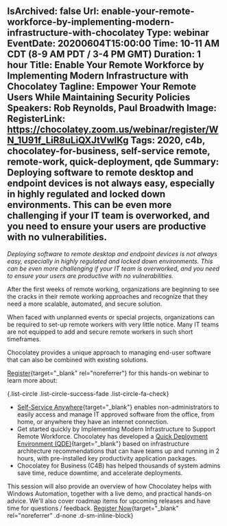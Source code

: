 IsArchived: false
Url: enable-your-remote-workforce-by-implementing-modern-infrastructure-with-chocolatey
Type: webinar
EventDate: 20200604T15:00:00
Time: 10-11 AM CDT (8-9 AM PDT / 3-4 PM GMT)
Duration: 1 hour
Title: Enable Your Remote Workforce by Implementing Modern Infrastructure with Chocolatey
Tagline: Empower Your Remote Users While Maintaining Security Policies
Speakers: Rob Reynolds, Paul Broadwith
Image: <img class="lazy img-fluid" src="data:image/gif;base64,R0lGODlhAQABAIAAAAAAAP///yH5BAEAAAAALAAAAAABAAEAAAIBRAA7" data-src="/content/images/events/01-01.jpg" alt="Enable Your Remote Workforce by Implementing Modern Infrastructure with Chocolatey" title="Enable Your Remote Workforce by Implementing Modern Infrastructure with Chocolatey" />
RegisterLink: https://chocolatey.zoom.us/webinar/register/WN_1U91f_LiR8uLiQXJtVwlKg
Tags: 2020, c4b, chocolatey-for-business, self-service remote, remote-work, quick-deployment, qde
Summary: Deploying software to remote desktop and endpoint devices is not always easy, especially in highly regulated and locked down environments. This can be even more challenging if your IT team is overworked, and you need to ensure your users are productive with no vulnerabilities.
---
*Deploying software to remote desktop and endpoint devices is not always easy, especially in highly regulated and locked down environments. This can be even more challenging if your IT team is overworked, and you need to ensure your users are productive with no vulnerabilities.*

After the first weeks of remote working, organizations are beginning to see the cracks in their remote working approaches and recognize that they need a more scalable, automated, and secure solution.

When faced with unplanned events or special projects, organizations can be required to set-up remote workers with very little notice. Many IT teams are not equipped to add and secure remote workers in such short timeframes.

Chocolatey provides a unique approach to managing end-user software that can also be combined with existing solutions.

[Register](https://chocolatey.zoom.us/webinar/register/WN_1U91f_LiR8uLiQXJtVwlKg){target="_blank" rel="noreferrer"} for this hands-on webinar to learn more about:

{.list-circle .list-circle-success-fade .list-circle-fa-check}
* [Self-Service Anywhere](https://chocolatey.org/solutions/self-service-anywhere){target="_blank"} enables non-administrators to easily access and manage IT approved software from the office, from home, or anywhere they have an internet connection.
* Get started quickly by Implementing Modern Infrastructure to Support Remote Workforce. Chocolatey has developed a [Quick Deployment Environment (QDE)](https://chocolatey.org/docs/quick-deployment-environment){target="_blank"} based on infrastructure architecture recommendations that can have teams up and running in 2 hours, with pre-installed key productivity application packages.
* Chocolatey for Business (C4B) has helped thousands of system admins save time, reduce downtime, and accelerate deployments.

This session will also provide an overview of how Chocolatey helps with Windows Automation, together with a live demo, and practical hands-on advice. We'll also cover roadmap items for upcoming releases and have time for questions / feedback. [Register Now<i class="fas fa-angle-right"></i>](https://chocolatey.zoom.us/webinar/register/WN_1U91f_LiR8uLiQXJtVwlKg){target="_blank" rel="noreferrer" .d-none .d-sm-inline-block}